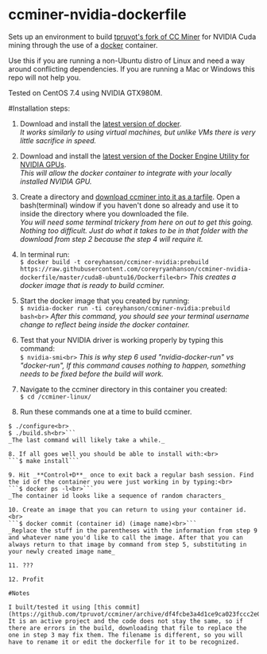 # ccminer-nvidia-dockerfile
Sets up an environment to build [tpruvot's fork of CC Miner](https://github.com/tpruvot/ccminer) for NVIDIA Cuda mining through the use of a [docker](https://github.com/docker/docker-ce) container.

Use this if you are running a non-Ubuntu distro of Linux and need a way around conflicting dependencies. If you are running a Mac or Windows this repo will not help you.

Tested on CentOS 7.4 using NVIDIA GTX980M.

#Installation steps:

1. Download and install the [latest version of docker](https://docs.docker.com/engine/installation/).<br>
_It works similarly to using virtual machines, but unlike VMs there is very little sacrifice in speed._

2. Download and install the [latest version of the Docker Engine Utility for NVIDIA GPUs](https://github.com/NVIDIA/nvidia-docker).<br>
_This will allow the docker container to integrate with your locally installed NVIDIA GPU._

3. Create a directory and [download ccminer into it as a tarfile](https://github.com/tpruvot/ccminer/archive/linux.tar.gz). Open a bash(terminal) window if you haven't done so already and use it to inside the directory where you downloaded the file.<br>
_You will need some terminal trickery from here on out to get this going. Nothing too difficult. Just do what it takes to be in that folder with the download from step 2 because the step 4 will require it._

4. In terminal run:<br>
```$ docker build -t coreyhanson/ccminer-nvidia:prebuild https://raw.githubusercontent.com/coreyryanhanson/ccminer-nvidia-dockerfile/master/cuda8-ubuntu16/Dockerfile<br>```
_This creates a docker image that is ready to build ccminer._

5. Start the docker image that you created by running:<br>
```$ nvidia-docker run -ti coreyhanson/ccminer-nvidia:prebuild bash<br>```
_After this command, you should see your terminal username change to reflect being inside the docker container._

6. Test that your NVIDIA driver is working properly by typing this command:<br>
```$ nvidia-smi<br>```
_This is why step 6 used "nvidia-docker-run" vs "docker-run", If this command causes nothing to happen, something needs to be fixed before the build will work._

7. Navigate to the ccminer directory in this container you created:<br>
```$ cd /ccminer-linux/```

8. Run these commands one at a time to build ccminer.<br>
```$ ./autogen.sh<br>
$ ./configure<br>
$ ./build.sh<br>```
_The last command will likely take a while._

8. If all goes well you should be able to install with:<br>
```$ make install```

9. Hit _**Control+D**_ once to exit back a regular bash session. Find the id of the container you were just working in by typing:<br>
```$ docker ps -l<br>```
_The container id looks like a sequence of random characters_

10. Create an image that you can return to using your container id.<br>
```$ docker commit (container id) (image name)<br>```
_Replace the stuff in the parentheses with the information from step 9 and whatever name you'd like to call the image. After that you can always return to that image by command from step 5, substituting in your newly created image name_

11. ???

12. Profit

#Notes

I built/tested it using [this commit](https://github.com/tpruvot/ccminer/archive/df4fcbe3a4d1ce9ca023fccc2e09f1275ab86f85.tar.gz). It is an active project and the code does not stay the same, so if there are errors in the build, downloading that file to replace the one in step 3 may fix them. The filename is different, so you will have to rename it or edit the dockerfile for it to be recognized.
